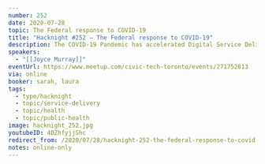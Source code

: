 ```yaml
---
number: 252
date: 2020-07-28
topic: The Federal response to COVID-19
title: "Hacknight #252 – The Federal response to COVID-19"
description: The COVID-19 Pandemic has accelerated Digital Service Delivery in all sectors, in ways we couldn't have imagined just a few months ago. This accelerated digital transformation has reinforced the need for government to provide secure, reliable and easy to use digital services for its citizens. Minister Murray will talk about the federal response to COVID-19 and her role to transform the federal government's crisis driven digital response to better serve Canadians and ensure the federal government is working towards digital solutions and services that Canadians will trust and use.
speakers:
  - "[[Joyce Murray]]"
eventUrl: https://www.meetup.com/civic-tech-toronto/events/271752813
via: online
booker: sarah, laura
tags:
  - type/hacknight
  - topic/service-delivery
  - topic/health
  - topic/public-health
image: hacknight_252.jpg
youtubeID: 4DZhfyjjShc
redirect_from: /2020/07/28/hacknight-252-the-federal-response-to-covid-19-with-joyce-murray/
notes: online-only
---
```

